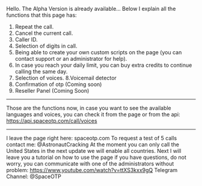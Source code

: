 Hello. The Alpha Version is already available... Below I explain all the functions that this page has:
1. Repeat the call.
2. Cancel the current call.
3. Caller ID.
4. Selection of digits in call.
5. Being able to create your own custom scripts on the page (you can contact support or an administrator for help).
6. In case you reach your daily limit, you can buy extra credits to continue calling the same day.
7. Selection of voices.
8.Voicemail detector
9. Confirmation of otp (Coming soon)
10. Reseller Panel (Coming Soon)
-------------------------------------------------- ---------------------------------------------
Those are the functions now, in case you want to see the available languages and voices, you can check it from the page or from the api: https://api.spaceotp.com/call/voices
-------------------------------------------------- ---------------------------------------------
I leave the page right here: spaceotp.com
To request a test of 5 calls contact me: @AstronautCracking
At the moment you can only call the United States in the next update we will enable all countries.
Next I will leave you a tutorial on how to use the page if you have questions, do not worry, you can communicate with one of the administrators without problem:
https://www.youtube.com/watch?v=ttXS3kxx9gQ
Telegram Channel: @SpaceOTP
